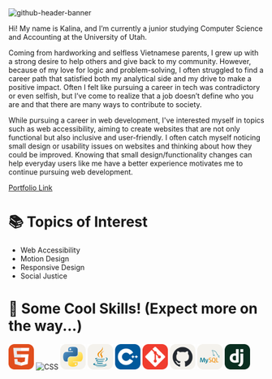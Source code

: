 <img width="2908" height="787" alt="github-header-banner" src="https://github.com/user-attachments/assets/6c76a994-4bb2-4dd3-8b2e-2b321002fb52" />






Hi! My name is Kalina, and I’m currently a junior studying Computer Science and Accounting at the University of Utah.

Coming from hardworking and selfless Vietnamese parents, I grew up with a strong desire to help others and give back to my community. However, because of my love for logic and problem-solving, I often struggled to find a career path that satisfied both my analytical side and my drive to make a positive impact. Often I felt like pursuing a career in tech was contradictory or even selfish, but I’ve come to realize that a job doesn’t define who you are and that there are many ways to contribute to society.

While pursuing a career in web development, I've interested myself in topics such as web accessibility, aiming to create websites that are not only functional but also inclusive and user-friendly. I often catch myself noticing small design or usability issues on websites and thinking about how they could be improved. Knowing that small design/functionality changes can help everyday users like me have a better experience motivates me to continue pursuing web development.

<a href="portfoliokalina.dev">Portfolio Link</a>

# 📚 Topics of Interest

<ul>
  <li>Web Accessibility</li>
  <li>Motion Design</li>
  <li>Responsive Design</li>
  <li>Social Justice</li>
</ul>


# 🔧 Some Cool Skills! (Expect more on the way...)
<p>
<img src="https://github.com/tandpfun/skill-icons/blob/main/icons/HTML.svg" alt="HTML" width="50"/>
<img src="https://github.com/user-attachments/assets/a44e69e8-6a4e-4628-9e5a-ee8c6c5d9418" alt="CSS" width="50"/>
<img src="https://github.com/tandpfun/skill-icons/blob/main/icons/Python-Light.svg" alt="HTML" width="50"/>
<img src="https://github.com/tandpfun/skill-icons/blob/main/icons/Java-Light.svg" alt="Java" width="50"/>
<img src="https://github.com/tandpfun/skill-icons/blob/main/icons/CPP.svg" alt="C++" width="50"/>
<img src="https://github.com/tandpfun/skill-icons/blob/main/icons/Git.svg" alt="git" width="50"/>
<img src="https://github.com/tandpfun/skill-icons/blob/main/icons/Github-Light.svg" alt="github" width="50"/>
<img src="https://github.com/tandpfun/skill-icons/blob/main/icons/MySQL-Light.svg" alt="MySQL" width="50"/>
<img src="https://github.com/tandpfun/skill-icons/blob/main/icons/Django.svg" alt="Django" width="50"/>
</p>

<!--
**Kwinoa/Kwinoa** is a ✨ _special_ ✨ repository because its `README.md` (this file) appears on your GitHub profile.

Here are some ideas to get you started:

- 🔭 I’m currently working on ...
- 🌱 I’m currently learning ...
- 👯 I’m looking to collaborate on ...
- 🤔 I’m looking for help with ...
- 💬 Ask me about ...
- 📫 How to reach me: ...
- 😄 Pronouns: ...
- ⚡ Fun fact: ...
-->
